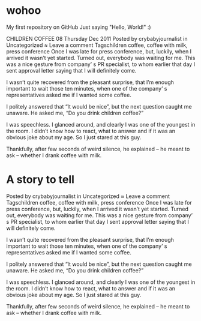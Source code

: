 # wohoo
My first repository on GitHub
Just saying "Hello, World!" :) 



CHILDREN COFFEE
08
Thursday
Dec 2011
Posted by crybabyjournalist in Uncategorized ≈ Leave a comment
Tagschildren coffee, coffee with milk, press conference
Once I was late for press conference, but, luckily, when I arrived it wasn’t yet started. Turned out, everybody was waiting for me. This was a nice gesture from company’ s PR specialist, to whom earlier that day I sent approval letter saying that I will definitely come.

I wasn’t quite recovered from the pleasant surprise, that I’m enough important to wait those ten minutes, when one of the company’ s representatives asked me if I wanted some coffee.

I politely answered that “It would be nice”, but the next question caught me unaware. He asked me, “Do you drink children coffee?”

I was speechless. I glanced around, and clearly I was one of the youngest in the room. I didn’t know how to react, what to answer and if it was an obvious joke about my age. So I just stared at this guy.

Thankfully, after few seconds of weird silence, he explained – he meant to ask – whether I drank coffee with milk.


# A story to tell 


Posted by crybabyjournalist in Uncategorized ≈ Leave a comment
Tagschildren coffee, coffee with milk, press conference
Once I was late for press conference, but, luckily, when I arrived it wasn’t yet started. Turned out, everybody was waiting for me. This was a nice gesture from company’ s PR specialist, to whom earlier that day I sent approval letter saying that I will definitely come.

I wasn’t quite recovered from the pleasant surprise, that I’m enough important to wait those ten minutes, when one of the company’ s representatives asked me if I wanted some coffee.

I politely answered that “It would be nice”, but the next question caught me unaware. He asked me, “Do you drink children coffee?”

I was speechless. I glanced around, and clearly I was one of the youngest in the room. I didn’t know how to react, what to answer and if it was an obvious joke about my age. So I just stared at this guy.

Thankfully, after few seconds of weird silence, he explained – he meant to ask – whether I drank coffee with milk.

